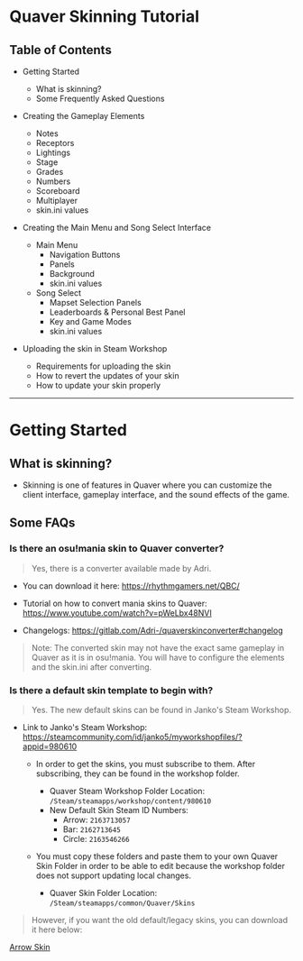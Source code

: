 # Quaver Skinning Tutorial

## Table of Contents
- Getting Started
  - What is skinning?
  - Some Frequently Asked Questions

- Creating the Gameplay Elements
  - Notes
  - Receptors
  - Lightings
  - Stage
  - Grades
  - Numbers
  - Scoreboard
  - Multiplayer
  - skin.ini values

- Creating the Main Menu and Song Select Interface
  - Main Menu
    - Navigation Buttons
    - Panels
    - Background
    - skin.ini values
  - Song Select
    - Mapset Selection Panels
    - Leaderboards & Personal Best Panel
    - Key and Game Modes
    - skin.ini values

- Uploading the skin in Steam Workshop
  - Requirements for uploading the skin
  - How to revert the updates of your skin
  - How to update your skin properly

---

# Getting Started

## What is skinning?

- Skinning is one of features in Quaver where you can customize the client interface, gameplay interface, and the sound effects of the game.

## Some FAQs

### Is there an osu!mania skin to Quaver converter?

> Yes, there is a converter available made by Adri.

- You can download it here: https://rhythmgamers.net/QBC/

- Tutorial on how to convert mania skins to Quaver: https://www.youtube.com/watch?v=pWeLbx48NVI

- Changelogs: https://gitlab.com/Adri-/quaverskinconverter#changelog

> Note: The converted skin may not have the exact same gameplay in Quaver as it is in osu!mania. You will have to configure the elements and the skin.ini after converting.

### Is there a default skin template to begin with?

> Yes. The new default skins can be found in Janko's Steam Workshop.

- Link to Janko's Steam Workshop: https://steamcommunity.com/id/janko5/myworkshopfiles/?appid=980610

    - In order to get the skins, you must subscribe to them. After subscribing, they can be found in the workshop folder.
      - Quaver Steam Workshop Folder Location: `/Steam/steamapps/workshop/content/980610`
      - New Default Skin Steam ID Numbers:
        - Arrow: `2163713057`
        - Bar: `2162713645`
        - Circle: `2163546266`

    - You must copy these folders and paste them to your own Quaver Skin Folder in order to be able to edit because the workshop folder does not support updating local changes.
      - Quaver Skin Folder Location: `/Steam/steamapps/common/Quaver/Skins`

> However, if you want the old default/legacy skins, you can download it here below:

[Arrow Skin]()